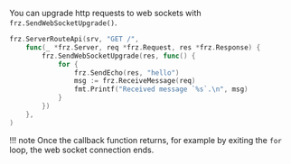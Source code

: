 You can upgrade http requests to web sockets with `frz.SendWebSocketUpgrade()`.

```go
frz.ServerRouteApi(srv, "GET /",
    func(_ *frz.Server, req *frz.Request, res *frz.Response) {
        frz.SendWebSocketUpgrade(res, func() {
            for {
                frz.SendEcho(res, "hello")
                msg := frz.ReceiveMessage(req)
                fmt.Printf("Received message `%s`.\n", msg)
            }
        })
    },
)
```

!!! note
    Once the callback function returns, 
    for example by exiting the `for` loop, 
    the web socket connection ends.